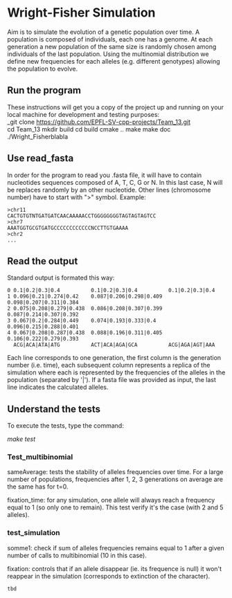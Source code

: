 # Wright-Fisher Simulation
Aim is to simulate the evolution of a genetic population over time. A population is composed of individuals, each one has a genome. At each generation a new population of the same size is randomly chosen among individuals of the last population. Using the multinomial distribution we define new frequencies for each alleles (e.g. different genotypes) allowing the population to evolve.

## Run the program
These instructions will get you a copy of the project up and running on your local machine for development and testing purposes:   
_git clone https://github.com/EPFL-SV-cpp-projects/Team_13.git   
cd Team_13
mkdir build
cd build
cmake ..
make
make doc
./Wright_Fisherblabla

## Use read_fasta
In order for the program to read you .fasta file, it will have to contain nucleotides sequences composed of A, T, C, G or N. In this last case, N will be replaces randomly by an other nucleotide.
Other lines (chromosome number) have to start with ">" symbol.
Example:
```
>chr11 
CACTGTGTNTGATGATCAACAAAAACCTGGGGGGGGTAGTAGTAGTCC
>chr7 
AAATGGTGCGTGATGCCCCCCCCCCCCNCCTTGTGAAAA
>chr2
...
```

## Read the output
Standard output is formated this way:
```
0 0.1|0.2|0.3|0.4          0.1|0.2|0.3|0.4          0.1|0.2|0.3|0.4 
1 0.096|0.21|0.274|0.42    0.087|0.206|0.298|0.409  0.098|0.207|0.311|0.384 
2 0.075|0.208|0.279|0.438  0.086|0.208|0.307|0.399  0.087|0.214|0.307|0.392 
3 0.067|0.2|0.284|0.449    0.074|0.193|0.333|0.4    0.096|0.215|0.288|0.401 
4 0.067|0.208|0.287|0.438  0.088|0.196|0.311|0.405  0.106|0.222|0.279|0.393
  ACG|ACA|ATA|ATG          ACT|ACA|AGA|GCA          ACG|AGA|AGT|AAA
```
Each line corresponds to one generation, the first column is the generation number (i.e. time), each subsequent column represents a replica of the simulation where each is represented by the frequencies of the alleles in the population (separated by '|'). If a fasta file was provided as input, the last line indicates the calculated alleles.

## Understand the tests
To execute the tests, type the command:

_make test_

### Test_multibinomial
sameAverage: tests the stability of alleles frequencies over time. For a large number of populations, frequencies after 1, 2, 3 generations on average are the same has for t=0.

fixation_time: for any simulation, one allele will always reach a frequency equal to 1 (so only one to remain). This test verify it's the case (with 2 and 5 alleles).

### test_simulation
somme1: check if sum of alleles frequencies remains equal to 1 after a given number of calls to multibinomial (10 in this case). 

fixation: controls that if an allele disappear (ie. its frequence is null) it won't reappear in the simulation (corresponds to extinction of the character). 
```
tbd
```
